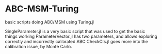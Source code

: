 # ABC-MSM-Turing
basic scripts doing ABC/MSM using Turing.jl

SingleParameter.jl is a very basic script that was used to get the basic things working
ParameterVector.jl has two parameters, and allows exploring correctly and incorrectly calibrated ABC
CheckCIs.jl goes more into the calibration issue, by Monte Carlo.
